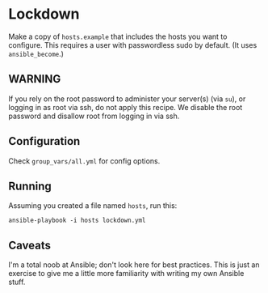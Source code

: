 # Lockdown

Make a copy of `hosts.example` that includes the hosts you want to configure.
This requires a user with passwordless sudo by default. (It uses
`ansible_become`.)

## WARNING

If you rely on the root password to administer your server(s) (via `su`), or
logging in as root via ssh, do not apply this recipe. We disable the root
password and disallow root from logging in via ssh.

## Configuration

Check `group_vars/all.yml` for config options.

## Running

Assuming you created a file named `hosts`, run this:

```
ansible-playbook -i hosts lockdown.yml
```

## Caveats

I'm a total noob at Ansible; don't look here for best practices. This is just
an exercise to give me a little more familiarity with writing my own Ansible
stuff.

